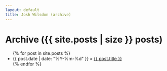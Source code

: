 ```yaml
---
layout: default
title: Josh Wilsdon (archive)
---
```


<div class="post">
  <h1>Archive ({{ site.posts | size }} posts)</h1>
  <ul class="posts">
    {% for post in site.posts %}
      <li><span>{{ post.date | date: "%Y-%m-%d" }}</span> &raquo; <a href="{{ post.url }}">{{ post.title }}</a></li>
    {% endfor %}
  </ul>
</div>
